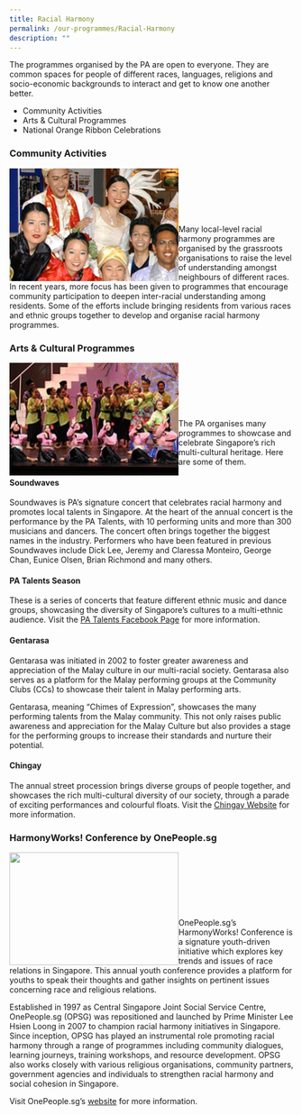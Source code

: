 ```yaml
---
title: Racial Harmony
permalink: /our-programmes/Racial-Harmony
description: ""
---
```

The programmes organised by the PA are open to everyone. They are common spaces for people of different races, languages, religions and socio-economic backgrounds to interact and get to know one another better.

* Community Activities
* Arts & Cultural Programmes
* National Orange Ribbon Celebrations

### Community Activities
<img style="height:200px;width:300px"  align="left" src="/images/Programmes/Racial%20Harmony/racialharmony-communityactivities.jpg"><br><br><br><br><br>


Many local-level racial harmony programmes are organised by the grassroots organisations to raise the level of understanding amongst neighbours of different races. In recent years, more focus has been given to programmes that encourage community participation to deepen inter-racial understanding among residents. Some of the efforts include bringing residents from various races and ethnic groups together to develop and organise racial harmony programmes.

 

### Arts & Cultural Programmes
<img style="height:200px;width:300px"  align="left" src="/images/Programmes/Racial%20Harmony/racialharmony-artscultureprog.jpg"><br><br><br><br><br>


The PA organises many programmes to showcase and celebrate Singapore’s rich multi-cultural heritage. Here are some of them.

#### Soundwaves
Soundwaves is PA’s signature concert that celebrates racial harmony and promotes local talents in Singapore. At the heart of the annual concert is the performance by the PA Talents, with 10 performing units and more than 300 musicians and dancers. The concert often brings together the biggest names in the industry. Performers who have been featured in previous Soundwaves include Dick Lee, Jeremy and Claressa Monteiro, George Chan, Eunice Olsen, Brian Richmond and many others.

#### PA Talents Season
These is a series of concerts that feature different ethnic music and dance groups, showcasing the diversity of Singapore’s cultures to a multi-ethnic audience. Visit the [PA Talents Facebook Page](https://www.facebook.com/PA.Talents) for more information.

#### Gentarasa
Gentarasa was initiated in 2002 to foster greater awareness and appreciation of the Malay culture in our multi-racial society.  Gentarasa also serves as a platform for the Malay performing groups at the Community Clubs (CCs) to showcase their talent in Malay performing arts.

Gentarasa, meaning “Chimes of Expression”, showcases the many performing talents from the Malay community. This not only raises public awareness and appreciation for the Malay Culture but also provides a stage for the performing groups to increase their standards and nurture their potential.

#### Chingay
The annual street procession brings diverse groups of people together, and showcases the rich multi-cultural diversity of our society, through a parade of exciting performances and colourful floats. Visit the [Chingay Website](https://www.chingay.gov.sg/) for more information.

 

### HarmonyWorks! Conference by OnePeople.sg
<img style="height:200px;width:300px"  align="left" src="/images/Programmes/Racial%20Harmony/Conference.jpg"><br><br><br><br><br>
<br>



OnePeople.sg’s HarmonyWorks! Conference is a signature youth-driven initiative which explores key trends and issues of race relations in Singapore. This annual youth conference provides a platform for youths to speak their thoughts and gather insights on pertinent issues concerning race and religious relations.


Established in 1997 as Central Singapore Joint Social Service Centre, OnePeople.sg (OPSG) was repositioned and launched by Prime Minister Lee Hsien Loong in 2007 to champion racial harmony initiatives in Singapore. Since inception, OPSG has played an instrumental role promoting racial harmony through a range of programmes including community dialogues, learning journeys, training workshops, and resource development. OPSG also works closely with various religious organisations, community partners, government agencies and individuals to strengthen racial harmony and social cohesion in Singapore.

Visit OnePeople.sg’s [website](https://www.onepeople.sg/) for more information.
